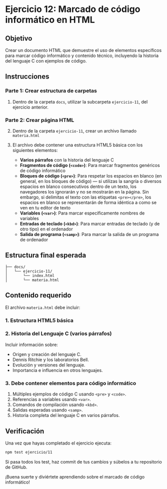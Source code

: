 # Ejercicio 12: Marcado de código informático en HTML

## Objetivo
Crear un documento HTML que demuestre el uso de elementos específicos para marcar código informático y contenido técnico, incluyendo la historia del lenguaje C con ejemplos de código.

## Instrucciones

### Parte 1: Crear estructura de carpetas
1. Dentro de la carpeta `docs`, utilizar la subcarpeta `ejercicio-11`, del ejercicio anterior.

### Parte 2: Crear página HTML
2. Dentro de la carpeta `ejercicio-11`, crear un archivo llamado `materia.html`
3. El archivo debe contener una estructura HTML5 básica con los siguientes elementos:

   - **Varios párrafos** con la historia del lenguaje C
   - **Fragmentos de código (`<code>`)**: Para marcar fragmentos genéricos de código informático
   - **Bloques de código (`<pre>`)**: Para respetar los espacios en blanco (en general, en los bloques de código) — si utilizas la sangría o diversos espacios en blanco consecutivos dentro de un texto, los navegadores los ignorarán y no se mostrarán en la página. Sin embargo, si delimitas el texto con las etiquetas `<pre></pre>`, los espacios en blanco se representarán de forma idéntica a como se ven en tu editor de texto
   - **Variables (`<var>`)**: Para marcar específicamente nombres de variables
   - **Entradas de teclado (`<kbd>`)**: Para marcar entradas de teclado (y de otro tipo) en el ordenador
   - **Salida de programa (`<samp>`)**: Para marcar la salida de un programa de ordenador

## Estructura final esperada

```
├── docs/
│   └── ejercicio-11/
│       └── index.html
│       └── materia.html
```

## Contenido requerido

El archivo `materia.html` debe incluir:

### 1. Estructura HTML5 básica
### 2. Historia del Lenguaje C (varios párrafos)
Incluir información sobre:
- Origen y creación del lenguaje C.
- Dennis Ritchie y los laboratorios Bell.
- Evolución y versiones del lenguaje.
- Importancia e influencia en otros lenguajes.

### 3. Debe contener elementos para código informático

1. Múltiples ejemplos de código C usando `<pre>` y `<code>`.
2. Referencias a variables usando `<var>`.
3. Comandos de compilación usando `<kbd>`.
4. Salidas esperadas usando `<samp>`.
5. Historia completa del lenguaje C en varios párrafos.

## Verificación

Una vez que hayas completado el ejercicio ejecuta: 
```bash
npm test ejercicio/11
```
Si pasa todos los test, haz commit de tus cambios y súbelos a tu repositorio de GitHub.

¡Buena suerte y diviértete aprendiendo sobre el marcado de código informático!
